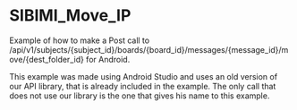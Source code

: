 SIBIMI_Move_IP
===================

Example of how to make a Post call to /api/v1/subjects/{subject_id}/boards/{board_id}/messages/{message_id}/move/{dest_folder_id} for Android.

This example was made using Android Studio and uses an old version of our API library, that is already included in the example. The only call that does not use our library is the one that gives his name to this example.



